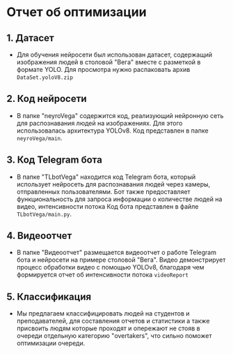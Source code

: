 # Отчет об оптимизации 

## 1. Датасет
- Для обучения нейросети был использован датасет, содержащий изображения людей в столовой "Вега" вместе с разметкой в формате YOLO. Для просмотра нужно распаковать архив `DataSet.yoloV8.zip`

## 2. Код нейросети
- В папке "neyroVega" содержится код, реализующий нейронную сеть для распознавания людей на изображениях. Для этого использовалась архитектура YOLOv8. Код представлен в папке `neyroVega/main`.

## 3. Код Telegram бота
- В папке "TLbotVega" находится код Telegram бота, который использует нейросеть для распознавания людей через камеры, отправленных пользователями. Бот также предоставляет функциональность для запроса информации о количестве людей на видео, интенсивности потока Код бота представлен в файле `TLbotVega/main.py`.

## 4. Видеоотчет
- В папке "Видеоотчет" размещается видеоотчет о работе Telegram бота и нейросети на примере столовой "Вега". Видео демонстрирует процесс обработки видео с помощью YOLOv8, благодаря чем формируется отчет об интенсивности потока `videoReport`

## 5. Классификация
- Мы предлагаем классифицировать людей на студентов и преподавателей, для составления отчетов и статистики а также присвоить людям которые проходят и опережают не стояв в очереди отдельную категорию "overtakers", что сильно поможет оптимизации очереди. 

